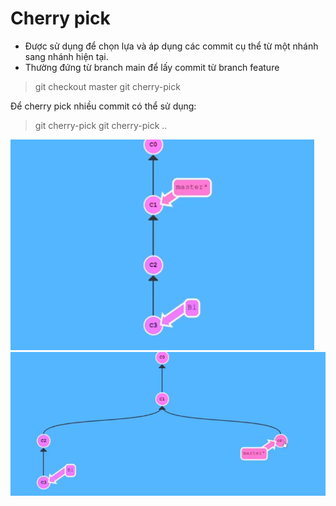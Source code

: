 # Cherry pick

- Được sử dụng để chọn lựa và áp dụng các commit cụ thể từ một nhánh sang nhánh hiện tại.
- Thường đứng từ branch main để lấy commit từ branch feature

> git checkout master
> git cherry-pick <commit-hash>

Để cherry pick nhiều commit có thể sử dụng:

> git cherry-pick <commit-hash-1> <commit-hash-2> <commit-hash-3>
> git cherry-pick <commit-hash-1>..<commit-hash-3>

!['cherry pick 1'](../img/crp-1.png)
!['cherry pick 2'](../img/crp-2.png)


